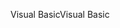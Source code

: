 <span data-ttu-id="9cf1c-101">Visual Basic</span><span class="sxs-lookup"><span data-stu-id="9cf1c-101">Visual Basic</span></span>